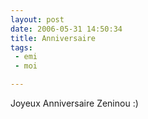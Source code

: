 ```yaml
---
layout: post
date: 2006-05-31 14:50:34
title: Anniversaire
tags:
 - emi
 - moi

---
```


Joyeux Anniversaire Zeninou :)

